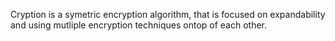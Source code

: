 Cryption is a symetric encryption algorithm, that is focused on expandability and using mutliple encryption techniques ontop of each other.
